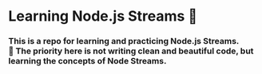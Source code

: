 # Learning Node.js Streams 🌊

### This is a repo for learning and practicing Node.js Streams. <br/> 🚨 The priority here is not writing clean and beautiful code, but learning the concepts of Node Streams.
